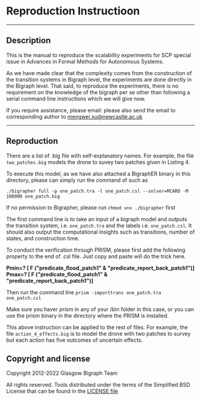 # Reproduction Instructioon
---

## Description
This is the manual to reproduce the scalability experiments for SCP special issue in Advances in Formal Methods for Autonomous Systems.

As we have made clear that the complexity comes from the construction of the transition systems in Bigraph level, the experiments are done directly in the Bigraph level. That said, to reproduce the experiments, there is no requirement on the knowledge of the bigraph per se other than following a serial command line instructions which we will give now. 

If you require assistance, please email:
please also send the email to corresponding author to [mengwei.xu@newcastle.ac.uk](mailto:mengwei.xu@newcastle.ac.uk)

---

## Reproduction

There are a list of .big file with self-explanatory names. 
For example, the file ```two_patches.big``` models the drone to suvey two patches given in Listing 4. 

To execute this model, as we have also attached a BigraphER binary in this directory, please can simply run the command of such as

```./bigrapher full -p one_patch.tra -l one_patch.csl --solver=MCARD -M 100000 one_patch.big```

If no permission to Bigrapher, please run ```chmod u+x ./bigrapher``` first

The first command line is to take an input of a bigraph model and outputs the transition system, i.e. ```one_patch.tra``` and the labels i.e. ```one_patch.csl```. It should also output the computational insights such as transitions, number of states, and construction time. 

To conduct the verification through PRISM, please first add the following property to the end of .csl file. Just copy and paste will do the trick here. 

**Pmin=? [ F ("predicate_flood_patch1" &  "predicate_report_back_patch1")]**
**Pmax=? [ F ("predicate_flood_patch1" &  "predicate_report_back_patch1")]**


Then run the command line 
```prism -importtrans one_patch.tra one_patch.csl```

Make sure you haver *prism* in any of your /bin folder in this case, or you can use the prism binary in the directory where the PRISM is installed. 


This above instruction can be applied to the rest of files. For example, the file ````action_4_effects.big````  is to model the drone with two patches to survey but each action has five outcomes of uncertain effects.  




## Copyright and license

Copyright 2012-2022 Glasgow Bigraph Team 

All rights reserved. Tools distributed under the terms of the Simplified BSD License that can be found in the [LICENSE file](LICENSE.md)
